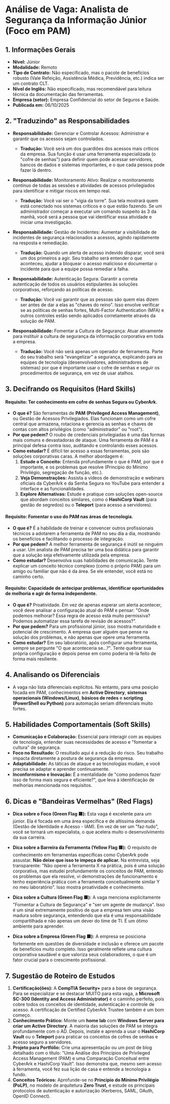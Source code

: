 # Análise de Vaga: Analista de Segurança da Informação Júnior (Foco em PAM)

## 1. Informações Gerais
* **Nível:** Júnior
* **Modalidade:** Remoto
* **Tipo de Contrato:** Não especificado, mas o pacote de benefícios robusto (Vale Refeição, Assistência Médica, Previdência, etc.) indica ser um contrato CLT.
* **Nível de Inglês:** Não especificado, mas recomendável para leitura técnica da documentação das ferramentas.
* **Empresa (setor):** Empresa Confidencial do setor de Seguros e Saúde.
* **Publicada em:** 06/10/2025

## 2. "Traduzindo" as Responsabilidades

* **Responsabilidade:** Gerenciar e Controlar Acessos: Administrar e garantir que os acessos sejam controlados.
    * **Tradução:** Você será um dos guardiões dos acessos mais críticos da empresa. Sua função é usar uma ferramenta especializada (o "cofre de senhas") para definir quem pode acessar servidores, bancos de dados e sistemas importantes, e o que cada pessoa pode fazer lá dentro.

* **Responsabilidade:** Monitoramento Ativo: Realizar o monitoramento contínuo de todas as sessões e atividades de acessos privilegiados para identificar e mitigar riscos em tempo real.
    * **Tradução:** Você vai ser o "vigia da torre". Sua tela mostrará quem está conectado nos sistemas críticos e o que estão fazendo. Se um administrador começar a executar um comando suspeito às 3 da manhã, você será a pessoa que vai identificar essa atividade e iniciar uma investigação.

* **Responsabilidade:** Gestão de Incidentes: Aumentar a visibilidade de incidentes de segurança relacionados a acessos, agindo rapidamente na resposta e remediação.
    * **Tradução:** Quando um alerta de acesso indevido disparar, você será um dos primeiros a agir. Seu trabalho será entender o que aconteceu, ajudar a bloquear o acesso malicioso e documentar o incidente para que a equipe possa remediar a falha.

* **Responsabilidade:** Autenticação Segura: Garantir a correta autenticação de todos os usuários estipulantes às soluções corporativas, reforçando as políticas de acesso.
    * **Tradução:** Você vai garantir que as pessoas são quem elas dizem ser antes de dar a elas as "chaves do reino". Isso envolve verificar se as políticas de senhas fortes, Multi-Factor Authentication (MFA) e outros controles estão sendo aplicados corretamente através da solução de PAM.

* **Responsabilidade:** Fomentar a Cultura de Segurança: Atuar ativamente para instituir a cultura de segurança da informação corporativa em toda a empresa.
    * **Tradução:** Você não será apenas um operador de ferramenta. Parte do seu trabalho será "evangelizar" a segurança, explicando para as equipes de tecnologia (desenvolvedores, administradores de sistemas) por que é importante usar o cofre de senhas e seguir os procedimentos de segurança, em vez de usar atalhos.

## 3. Decifrando os Requisitos (Hard Skills)

#### Requisito: Ter conhecimento em cofre de senhas Segura ou CyberArk.
* **O que é?** São ferramentas de **PAM (Privileged Access Management)**, ou Gestão de Acessos Privilegiados. Elas funcionam como um cofre central que armazena, rotaciona e gerencia as senhas e chaves de contas com altos privilégios (como "administrador" ou "root").
* **Por que pedem?** O roubo de credenciais privilegiadas é uma das formas mais comuns e devastadoras de ataque. Uma ferramenta de PAM é a principal defesa contra isso, auditando e controlando esses acessos.
* **Como estudar?** É difícil ter acesso a essas ferramentas, pois são soluções corporativas caras. A melhor abordagem é:
    1.  **Estude o Conceito:** Entenda profundamente o que é PAM, por que é importante, e os problemas que resolve (Princípio do Mínimo Privilégio, segregação de função, etc.).
    2.  **Veja Demonstrações:** Assista a vídeos de demonstração e webinars oficiais da CyberArk e da Senha Segura no YouTube para entender a interface e as funcionalidades.
    3.  **Explore Alternativas:** Estude e pratique com soluções open-source que abordam conceitos similares, como o **HashiCorp Vault** (para gestão de segredos) ou o **Teleport** (para acesso a servidores).

#### Requisito: Fomentar o uso do PAM nas áreas de tecnologia.
* **O que é?** É a habilidade de treinar e convencer outros profissionais técnicos a adotarem a ferramenta de PAM no seu dia a dia, mostrando os benefícios e facilitando o processo de integração.
* **Por que pedem?** A melhor ferramenta de segurança é inútil se ninguém a usar. Um analista de PAM precisa ter uma boa didática para garantir que a solução seja efetivamente utilizada pela empresa.
* **Como estudar?** Desenvolva suas habilidades de comunicação. Tente explicar um conceito técnico complexo (como o próprio PAM) para um amigo ou familiar que não é da área. Se ele entender, você está no caminho certo.

#### Requisito: Capacidade de antecipar problemas, identificar oportunidades de melhoria e agir de forma independente.
* **O que é?** Proatividade. Em vez de apenas esperar um alerta acontecer, você deve analisar a configuração atual do PAM e pensar: "Onde podemos melhorar? Essa regra de acesso está muito permissiva? Podemos automatizar essa tarefa de revisão de acessos?".
* **Por que pedem?** Para um profissional júnior, isso mostra maturidade e potencial de crescimento. A empresa quer alguém que pense na solução dos problemas, e não apenas que opere uma ferramenta.
* **Como estudar?** Em seu laboratório, após configurar uma ferramenta, sempre se pergunte "O que aconteceria se...?". Tente quebrar sua própria configuração e depois pense em como poderia tê-la feito de forma mais resiliente.

## 4. Analisando os Diferenciais
* A vaga não lista diferenciais explícitos. No entanto, para uma posição focada em PAM, conhecimentos em **Active Directory**, **sistemas operacionais (Windows/Linux)**, **básicos de redes** e **scripting (PowerShell ou Python)** para automação seriam diferenciais muito fortes.

## 5. Habilidades Comportamentais (Soft Skills)
* **Comunicação e Colaboração:** Essencial para interagir com as equipes de tecnologia, entender suas necessidades de acesso e "fomentar a cultura" de segurança.
* **Foco no Resultado:** O resultado aqui é a redução do risco. Seu trabalho impacta diretamente a postura de segurança da empresa.
* **Adaptabilidade:** As táticas de ataque e as tecnologias mudam, e você precisa se adaptar e aprender continuamente.
* **Inconformismo e Inovação:** É a mentalidade de "como podemos fazer isso de forma mais segura e eficiente?", que leva à identificação de melhorias mencionada nos requisitos.

## 6. Dicas e "Bandeiras Vermelhas" (Red Flags)

* **Dica sobre o Foco (Green Flag 🟩):** Esta vaga é excelente para um júnior. Ela é focada em uma área específica e de altíssima demanda (Gestão de Identidade e Acesso - IAM). Em vez de ser um "faz-tudo", você se tornará um especialista, o que acelera muito o desenvolvimento da sua carreira.

* **Dica sobre a Barreira da Ferramenta (Yellow Flag 🟨):** O requisito de conhecimento em ferramentas específicas como CyberArk pode assustar. **Não deixe que isso te impeça de aplicar.** Na entrevista, seja transparente: "Não operei a ferramenta X na prática, pois é uma solução corporativa, mas estudei profundamente os conceitos de PAM, entendo os problemas que ela resolve, vi demonstrações de funcionamento e tenho experiência prática com a ferramenta conceitualmente similar Y no meu laboratório". Isso mostra proatividade e conhecimento.

* **Dica sobre a Cultura (Green Flag 🟩):** A vaga menciona explicitamente "Fomentar a Cultura de Segurança" e "ser um agente de mudança". Isso é um sinal extremamente positivo de que a empresa tem uma visão madura sobre segurança, entendendo que ela é uma responsabilidade compartilhada e não apenas um dever do time de TI. É um ótimo ambiente para aprender.

* **Dica sobre a Empresa (Green Flag 🟩):** A empresa se posiciona fortemente em questões de diversidade e inclusão e oferece um pacote de benefícios muito completo. Isso geralmente reflete uma cultura corporativa saudável e que valoriza seus colaboradores, o que é um fator crucial para o crescimento profissional.

## 7. Sugestão de Roteiro de Estudos
1.  **Certificação(ões):** A **CompTIA Security+** para a base de segurança. Para se especializar e se destacar MUITO para esta vaga, a **Microsoft SC-300 (Identity and Access Administrator)** é o caminho perfeito, pois cobre todos os conceitos de identidade, autenticação e controle de acesso. A certificação de Certified CyberArk Trustee também é um bom começo.
2.  **Conhecimento Prático:** Monte um **home lab** com **Windows Server para criar um Active Directory**. A maioria das soluções de PAM se integra profundamente com o AD. Depois, instale e aprenda a usar o **HashiCorp Vault** ou o **Teleport** para praticar os conceitos de cofres de senhas e acesso seguro a servidores.
3.  **Projeto para Portfólio:** Crie uma apresentação ou um post de blog detalhado com o título: "Uma Análise dos Princípios de Privileged Access Management (PAM) e uma Comparação Conceitual entre CyberArk e HashiCorp Vault". Isso demonstra que, mesmo sem acesso à ferramenta, você fez sua lição de casa e entende a tecnologia a fundo.
4.  **Conceitos Teóricos:** Aprofunde-se no **Princípio do Mínimo Privilégio (PoLP)**, no modelo de arquitetura **Zero Trust**, e estude os principais protocolos de autenticação e autorização (Kerberos, SAML, OAuth, OpenID Connect).